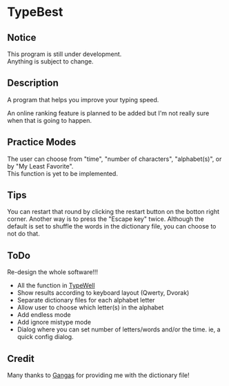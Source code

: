 TypeBest
========

Notice
------
This program is still under development.  
Anything is subject to change.  

Description
-----------
A program that helps you improve your typing speed.

An online ranking feature is planned to be added but I'm not really sure when that is going to happen.

Practice Modes
--------------
The user can choose from "time", "number of characters", "alphabet(s)", or by "My Least Favorite".  
This function is yet to be implemented.  

Tips
----
You can restart that round by clicking the restart button on the botton right corner. Another way is to press the "Escape key" twice. Although the default is set to shuffle the words in the dictionary file, you can choose to not do that.  

ToDo
----
Re-design the whole software!!!

* All the function in [TypeWell](http://members.jcom.home.ne.jp/gangas2/download.html)
* Show results according to keyboard layout (Qwerty, Dvorak)
* Separate dictionary files for each alphabet letter
* Allow user to choose which letter(s) in the alphabet
* Add endless mode
* Add ignore mistype mode
* Dialog where you can set number of letters/words and/or the time. ie, a quick config dialog.

Credit
------
Many thanks to [Gangas](http://www.twfan.com/) for providing me with the dictionary file!  
